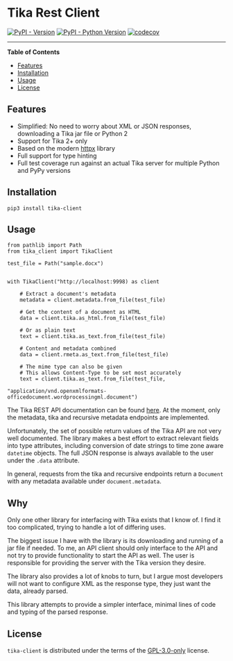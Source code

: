 # Tika Rest Client

[![PyPI - Version](https://img.shields.io/pypi/v/tika-client.svg)](https://pypi.org/project/tika-client)
[![PyPI - Python Version](https://img.shields.io/pypi/pyversions/tika-client.svg)](https://pypi.org/project/tika-client)
[![codecov](https://codecov.io/github/stumpylog/tika-client/branch/main/graph/badge.svg?token=PTESS6YUK5)](https://codecov.io/github/stumpylog/tika-client)

---

**Table of Contents**

- [Features](#features)
- [Installation](#installation)
- [Usage](#usage)
- [License](#license)

## Features

- Simplified: No need to worry about XML or JSON responses, downloading a Tika jar file or Python 2
- Support for Tika 2+ only
- Based on the modern [httpx](https://github.com/encode/httpx) library
- Full support for type hinting
- Full test coverage run against an actual Tika server for multiple Python and PyPy versions

## Installation

```console
pip3 install tika-client
```

## Usage

```python3
from pathlib import Path
from tika_client import TikaClient

test_file = Path("sample.docx")


with TikaClient("http://localhost:9998) as client

    # Extract a document's metadata
    metadata = client.metadata.from_file(test_file)

    # Get the content of a document as HTML
    data = client.tika.as_html.from_file(test_file)

    # Or as plain text
    text = client.tika.as_text.from_file(test_file)

    # Content and metadata combined
    data = client.rmeta.as_text.from_file(test_file)

    # The mime type can also be given
    # This allows Content-Type to be set most accurately
    text = client.tika.as_text.from_file(test_file,
                                         "application/vnd.openxmlformats-officedocument.wordprocessingml.document")

```

The Tika REST API documentation can be found [here](https://cwiki.apache.org/confluence/display/TIKA/TikaServer).
At the moment, only the metadata, tika and recursive metadata endpoints are implemented.

Unfortunately, the set of possible return values of the Tika API are not very well documented. The library makes
a best effort to extract relevant fields into type attributes, including conversion of date strings to
time zone aware `datetime` objects. The full JSON response is always available to the user under the `.data`
attribute.

In general, requests from the tika and recursive endpoints return a
`Document` with any metadata available under `document.metadata`.

## Why

Only one other library for interfacing with Tika exists that I know of. I find it too complicated, trying to handle
a lot of differing uses.

The biggest issue I have with the library is its downloading and running of a jar file if needed. To me, an
API client should only interface to the API and not try to provide functionality to start
the API as well. The user is responsible for providing the server with the Tika version they desire.

The library also provides a lot of knobs to turn, but I argue most developers will not want to configure XML as
the response type, they just want the data, already parsed.

This library attempts to provide a simpler interface, minimal lines of code and typing of the parsed response.

## License

`tika-client` is distributed under the terms of the [GPL-3.0-only](https://spdx.org/licenses/GPL-3.0-only.html) license.
